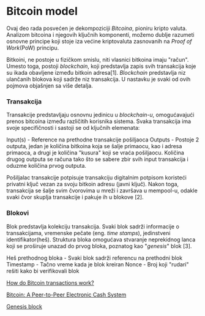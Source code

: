
# Bitcoin model

Ovaj deo rada posvećen je dekompoziciji *Bitcoina*, pioniru kripto valuta. Analizom bitcoina i njegovih ključnih komponenti, možemo dublje razumeti osnovne principe koji stoje iza većine kriptovaluta zasnovanih na *Proof of Work*(PoW) principu.

Bitkoini, ne postoje u fizičkom smislu, niti vlasnici bitkoina imaju "račun". Umesto toga, postoji *blockchain*, koji predstavlja zapis svih transakcija koje su ikada obavljene između bitkoin adresa[1]. *Blockchain* predstavlja niz ulančanih blokova koji sadrže niz transakcija. U nastavku je svaki od ovih pojmova objašnjen sa više detalja.

### Transakcija

Transakcije predstavljaju osnovnu jedinicu u *blockchain-u*, omogućavajući prenos bitcoina između različitih korisnika sistema. Svaka transakcija ima svoje specifičnosti i sastoji se od ključnih elemenata:

Input(s) - Reference na prethodne transakcije pošiljaoca
Outputs - Postoje 2 outputa, jedan je količina bitkoina koja se šalje primaocu, kao i adresa primaoca, a drugi je količina "kusura" koji se vraća pošiljaocu. Količina drugog outputa se računa tako što se sabere zbir svih input transakcija i oduzme količina prvog outputa.

Pošiljalac transakcije potpisuje transakciju digitalnim potpisom koristeći privatni ključ vezan za svoju bitkoin adresu (javni ključ). Nakon toga, transakcija se šalje svim čvorovima u mreži i završava u mempool-u, odakle svaki čvor skuplja transakcije i pakuje ih u blokove [2].


### Blokovi

Blok predstavlja kolekciju transakcija. Svaki blok sadrži informacije o transakcijama, vremenske pečate (eng. *time stamps*), jedinstveni identifikator(heš). Struktura bloka omogućava stvaranje neprekidnog lanca koji se proširuje unazad do prvog bloka, poznatog kao "*genesis*" blok [3].

Heš prethodnog bloka - Svaki blok sadrži referencu na prethodni blok
Timestamp - Tačno vreme kada je blok kreiran
Nonce - Broj koji "rudari" rešiti kako bi verifikovali blok



[How do Bitcoin transactions work?](https://www.bitcoin.com/get-started/how-bitcoin-transactions-work/)

[Bitcoin: A Peer-to-Peer Electronic Cash System](https://bitcoin.org/bitcoin.pdf)

[Genesis block](https://en.bitcoin.it/wiki/Genesis_block)